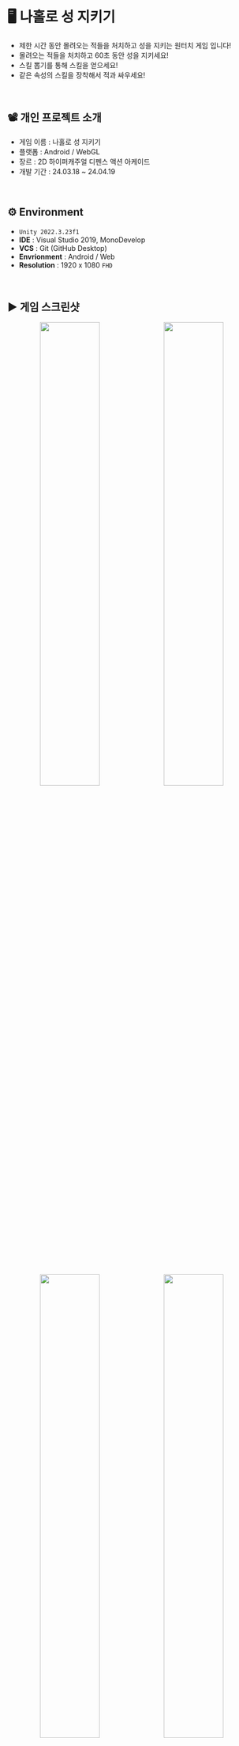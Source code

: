 # 🖥️ 나홀로 성 지키기

+ 제한 시간 동안 몰려오는 적들을 처치하고 성을 지키는 원터치 게임 입니다!
+ 몰려오는 적들을 처치하고 60초 동안 성을 지키세요!
+ 스킬 뽑기를 통해 스킬을 얻으세요!
+ 같은 속성의 스킬을 장착해서 적과 싸우세요!
<br/>

## 📽️ 개인 프로젝트 소개
 - 게임 이름 : 나홀로 성 지키기
 - 플랫폼 : Android / WebGL
 - 장르 : 2D 하이퍼캐주얼 디펜스 액션 아케이드
 - 개발 기간 : 24.03.18 ~ 24.04.19
<br/>

## ⚙️ Environment

- `Unity 2022.3.23f1`
- **IDE** : Visual Studio 2019, MonoDevelop
- **VCS** : Git (GitHub Desktop)
- **Envrionment** : Android / Web
- **Resolution** : 1920 x 1080 `FHD`
<br/>

## ▶️ 게임 스크린샷

<p align="center">
  <img src="https://github.com/JaeMinNa/CastleDefence2D/assets/149379194/3f839016-1a7c-4c2d-ac4e-a139f88fdbee" width="49%"/>
  <img src="https://github.com/JaeMinNa/CastleDefence2D/assets/149379194/2da0e46b-8a1d-449d-badf-f9cfe755f746" width="49%"/>
</p>
<p align="center">
  <img src="https://github.com/JaeMinNa/CastleDefence2D/assets/149379194/512405f5-034a-48bf-b8e9-bcbd533b567f" width="49%"/>
  <img src="https://github.com/JaeMinNa/CastleDefence2D/assets/149379194/6388d81d-0f0e-45b2-9bbd-c1090f8dbf23" width="49%"/>
</p>
<p align="center">
  <img src="https://github.com/JaeMinNa/CastleDefence2D/assets/149379194/43425d4d-311c-4cb3-a646-a9def38e52c1" width="49%"/>
  <img src="https://github.com/JaeMinNa/CastleDefence2D/assets/149379194/1107054e-59a9-4e60-b3d2-9096fe7f9cd5" width="49%"/>
</p>
<br/>

## 🔳 와이어 프레임
![image](https://github.com/JaeMinNa/CastleDefence2D/assets/149379194/e4e6cb5f-0754-496b-8b76-ab81b40c503b)
![image](https://github.com/JaeMinNa/CastleDefence2D/assets/149379194/946f7205-8b3d-4dd3-bf66-185bb4ddce80)


## 🧩 클라이언트 구조

### GameManager
![image](https://github.com/JaeMinNa/CastleDefence2D/assets/149379194/82d943a9-0013-4c2d-a27c-590612208480)

### Enemy
![image](https://github.com/JaeMinNa/CastleDefence2D/assets/149379194/751c8abd-d84f-4597-b9d7-98ec8e6784eb)


## ✏️ 구현 기능

### 1. 상태 패턴 구현
<img src="https://github.com/JaeMinNa/CastleDefence2D/assets/149379194/76266ccb-1def-47b6-adbb-e9cc4239b6f7" width="50%"/>

#### 구현 이유
- 다양한 상태를 가진 Player와 Enemy 움직임 구현
- 끊임없이 독립적으로 행동해야 함
- 유연한 상태 관리로 필요에 따라 상태를 추가하거나 수정이 가능해야 함

#### 구현 방법
- IState 인터페이스 : 구체적인 상태 클래스로 연결할 수 있도록 설정
```C#
public interface IEnemyState
{
    void Handle(EnemyController controller);
}
``` 
​
- Context 스크립트 : 클라이언트가 객체의 내부 상태를 변경할 수 있도록 요청하는 인터페이스를 정의
```C#
public void Transition()
{
    CurrentState.Handle(_enemyController);
}

public void Transition(IEnemyState state)
{
    CurrentState = state;
    CurrentState.Handle(_enemyController);
}
```
​
- State 스크립트 : 각 State를 정의, State 변경 조건 설정
```C#
// Start문과 동일하게 사용
public void Handle(EnemyController enemyController)
{
    if (!_enemyController)
        _enemyController = enemyController;

    Debug.Log("Idle 상태 시작");   
    _idleTime = 3f;
    _time = 0;

    StartCoroutine(COUpdate());
}

// Update문과 동일하게 사용
IEnumerator COUpdate()
{
  while (true)
  {
  	// 각각의 상태 변환 조건 설정
	if(_enemyController.Ishit)
    	{
		_enemyController.HitStart();
		break;
	}
	if(_enemyController.IsAttack)
	{
		_enemyController.AttackStart();
		break;
	}
    
      yield return null;
  }
}
```
<br/>

### 2. 롱클릭 구현
<img src="https://github.com/JaeMinNa/CastleDefence2D/assets/149379194/c8ad82a6-fc10-4605-ab7f-51881792969d" width="50%"/>

#### 구현 이유
- 버튼 클릭 시, Player의 스킬 사용을 위해

#### 구현 방법
- Event Trigger 추가
<img src="https://github.com/JaeMinNa/CastleDefence2D/assets/149379194/cb78fd39-4f33-44ce-bfe8-83270f0f34e6" width="50%"/>
<br/>
<br/>

- Pointer Up, Pointer Down 추가
<img src="https://github.com/JaeMinNa/CastleDefence2D/assets/149379194/3ea32d49-2703-488b-b375-1f12fed014f2" width="50%"/>
<br/>
<br/>

- 스크립트 작성
```C#
public float minClickTime = 1; // 최소 클릭시간
private float _clickTime; // 클릭 중인 시간
private bool _isClick; // 클릭 중인지 판단 

// 버튼 클릭이 시작했을 때
public void ButtonDown()
{
	_isClick = true;
}

// 버튼 클릭이 끝났을 때
public void ButtonUp()
{
	_isClick = false;

	if (_clickTime >= minClickTime)
	{
		Debug.Log("스킬 발동!");
	}
}

private void Update()
{
	if (_isClick)
	{
		_clickTime += Time.deltaTime;
	}
	else
	{
		_clickTime = 0;
	}
}
```
<br/>

- 버튼 연결
<img src="https://github.com/JaeMinNa/CastleDefence2D/assets/149379194/e4c67f5b-08eb-4b59-86e6-00d52e57e5c3" width="50%"/>
<br/>
<br/>

### 3. ObjectPool 구현
<img src="https://github.com/JaeMinNa/CastleDefence2D/assets/149379194/d578aac4-d786-4216-acca-ad1abbc2cfe1" width="50%"/>

#### 구현 이유
- 미리 생성한 프리팹을 파괴하지 않고, 재사용해서 최적화를 위해
- 프리팹의 Instantiate, Destroy 함수 사용을 줄이기 위해
- Enemy, Skill, Item 등 생성과 파괴를 반복하는 프리팹에 적용

#### 구현 방법
- ObjectPoolManager로 ObjectPool들을 관리
- Size만큼 미리 프리팹을 생성하고, 선입선출인 Queue 자료구조로 순차적으로 SetActive(true) 실행
```C#
public GameObject SpawnFromPool(string tag)
{
    if (!PoolDictionary.ContainsKey(tag))
        return null;

    GameObject obj = PoolDictionary[tag].Dequeue();
    PoolDictionary[tag].Enqueue(obj);

    return obj;
}
```
<br/>

### 4. SpawnSystem 구현
<img src="https://github.com/JaeMinNa/CastleDefence2D/assets/149379194/22d48439-f734-463e-b729-c700c63a21c0" width="50%"/>

#### 구현 이유
- 인스펙터 창에서 Stage 별, 적의 종류와 Spawn 시간을 설정하기 위해
- 각각 Stage 마다, 직접 난이도를 설정하기 위해

#### 구현 방법
- SpawnSystem 생성
<img src="https://github.com/JaeMinNa/CastleDefence2D/assets/149379194/b14f46a4-933a-4f6d-ac97-cabd09477da4" width="50%"/>
<br/>
<br/>

- 인스펙터 창에서 Stage 정보를 입력할 수 있도록, struct를 Serializable로 직렬화
<img src="https://github.com/JaeMinNa/CastleDefence2D/assets/149379194/f2ff9c46-db91-4570-baa5-34b5674559d2" width="50%"/>

```C#
[System.Serializable]
public struct StageInfo
{
	public int Stage;
	public string[] enemys; // enemy + 생성되는 시간 입력 ex) "Snail 5"
}
public List<StageInfo> Stages;
```
<br/>

- 입력한 Stage 정보를 Split 함수로 문자열을 자르고 적 랜덤 Spawn
```C#
private void Start()
{
	_currentStage = GameManager.I.DataManager.GameData.Stage;
	for (int i = 0; i < Stages[_currentStage - 1].enemys.Length; i++)
	{
		string[] words = Stages[_currentStage - 1].enemys[i].Split(' ');
		_enemy = words[0];
		_spawnTime = int.Parse(words[1]);
		
		StartCoroutine(COSpawnEnemy(_enemy, _spawnTime));
	}
}

IEnumerator COSpawnEnemy(string enemy, int time)
{
	while (true)
	{
		yield return new WaitForSeconds(time);
		
		int random = Random.Range(0, 2);

		if (random == 0) GameManager.I.ObjectPoolManager.ActivePrefab(enemy, _spawnLeft.position);
		else GameManager.I.ObjectPoolManager.ActivePrefab(enemy, _spawnRigth.position);
	}
}
```
<br/>

### 5. Skill 구현
<img src="https://github.com/JaeMinNa/CastleDefence2D/assets/149379194/f72e2a16-0a57-4236-8bd4-0fbe8b81e356" width="50%"/>

#### 구현 이유
- Melee, Ranged, Area Skill 구현

#### 구현 방법
- Melee Skill 공격 시, AttackCollider를 SetActive(true)해서 적 데미지 적용
<img src="https://github.com/JaeMinNa/CastleDefence2D/assets/149379194/904a0dae-134a-4fe4-8e45-1f945244f163" width="50%"/>

```C#
private void OnTriggerEnter2D(Collider2D collision)
{
	if(collision.CompareTag("Enemy"))
	{
	    Vector2 _dir = collision.transform.position - _playerController.transform.position;
	    collision.transform.GetComponent<EnemyController>().Ishit = true;
	
	    if(transform.CompareTag("MeleeCollider"))
	    {
		collision.transform.GetComponent<EnemyController>().Hp -= _playerController.Atk;
	    }
	}
}
```
<br/>

- Ranged Skill, Areak Skill 공격 시, Physics2D.OverlapCircleAll로 주위 범위의 콜라이더를 감지해서 적 데미지 적용
<p align="center">
<img src="https://github.com/JaeMinNa/CastleDefence2D/assets/149379194/cd7d06f1-4216-4029-9536-417654b3d5be" width="49%"/>
<img src="https://github.com/JaeMinNa/CastleDefence2D/assets/149379194/e32cf54c-c21c-408f-9485-7dbeb673d876" width="49%"/>
</p>

```C#
private void Targetting()
{
	int layerMask = (1 << _layerMask);  // Layer 설정
	_targets = Physics2D.OverlapCircleAll(transform.position - new Vector3(0, 2, 0), 2f, layerMask);
	
	for (int i = 0; i < _targets.Length; i++)
	{
	    _targets[i].gameObject.GetComponent<EnemyController>().Hp -= _player.GetComponent<PlayerController>().Atk;
	}
}
```
<br/>

- Areak Skill 공격 시, Interval 초 간격으로 Count 수 만큼 반복

```C#
IEnumerator COShootAreaSkill(SkillData areaSkillData)
{
	int count = 0;
	while (true)
	{
	    count++;
	    GameManager.I.ObjectPoolManager.ActivePrefab(areaSkillData.Tag, transform.position);
	
	    if (count == areaSkillData.Count) break;
	    yield return new WaitForSeconds(areaSkillData.Interval);
	}
}
```
<br/>

- Areak Skill 공격 시, 주위 범위 내, 랜덤으로 생성하고 아래로 이동하도록 구현

```C#
private void Start()
{
	float random = Random.Range(_player.transform.position.x - _areaSkillData.Range, _player.transform.position.x + _areaSkillData.Range);
	_startPos = new Vector3(random, 10f, 0);
	transform.position = _startPos;
}

private void Update()
{
    transform.position += new Vector3(0, -_areaSkillData.Speed, 0) * Time.deltaTime;
}
```
<br/>

### 6. 화살 포물선 운동 구현
<img src="https://github.com/JaeMinNa/CastleDefence2D/assets/149379194/4d1cd27c-466f-4028-a8d7-31bf6e131532" width="50%"/>

#### 구현 이유
- 성의 좌우 자동 공격을 위해
- 중력의 영향을 받는 자연스러운 화살 구현을 위해

#### 구현 방법
- 화살에 Rigdbody와 Collider 추가
<img src="https://github.com/JaeMinNa/CastleDefence2D/assets/149379194/7cc79412-ae01-4f19-8bc6-ce8fc8c4fdc8" width="50%"/>
<br/>
<br/>

- 스크립트 작성

```C#
public float _power;

private void Start()
{
	_rigidbody.AddForce(transform.right * _power, ForceMode2D.Impulse);
}

private void Update()
{
	transform.right = _rigidbody.velocity;
}
```
<br/>

### 7. 인벤토리 구현
<img src="https://github.com/JaeMinNa/CastleDefence2D/assets/149379194/003244f9-06c6-4b2b-8425-c0736d6f2e14" width="50%"/>

#### 구현 이유
- 보유한 Skill의 목록을 확인하기 위해

#### 구현 방법
- Scroll View와 Grid Layout Group을 추가
<img src="https://github.com/JaeMinNa/CastleDefence2D/assets/149379194/cafe7146-32eb-4a68-85b9-7e8350698158" width="50%"/>
<br/>
<br/>

- Inventory 스크립트 작성

```C#
private void UpdateMeleeSKillInventory()
{
	// Inventory 초기화
	for (int i = 0; i < _meleeSlotContent.transform.childCount; i++)
	{
		_skillInventorySlot = _meleeSlotContent.transform.GetChild(i).GetComponent<SkillInventorySlot>();
		_skillInventorySlot.SkillEmpty();
	}

	// Inventory Slot
	for (int i = 0; i < _skills.Count; i++)
	{
		_meleeSlotContent.transform.GetChild(i).transform.GetChild(0).GetComponent<Image>().sprite = Resources.Load<Sprite>(_skills[i].IconPath);
		_skillInventorySlot = _meleeSlotContent.transform.GetChild(i).GetComponent<SkillInventorySlot>();
		_skillInventorySlot.SkillText(_skills[i]);
	}
}
```
<br/>

### 8. 뽑기 구현
<img src="https://github.com/JaeMinNa/CastleDefence2D/assets/149379194/483c5efc-7427-4d66-89db-670cc19b0517" width="50%"/>  

#### 구현 이유
- Skill의 Rank 별, 뽑기 확률 적용을 위해

#### 구현 방법
- Random.Range 함수를 사용해서 1 ~ 100의 자연수 중, 랜덤하게 가지고와서 랭크에 따라 뽑기 확률을 설정
- Random.Range 함수를 사용해서 0 ~ 2 의 자연수 중, 랜덤하게 가지고와서 Melee, Ranged, Area 스킬을 결정
- while문을 사용해서 결정된 Rank가 나올때까지 반복하도록 구현
- S Rank : 10%, A Rank : 25%, B Rank : 65% 적용

```C#
public void SkillIInfoButton()
{
int length = _dataWrapper.SkillData.Length;
int random1 = Random.Range(0, 3); // Skill Type
int random2 = Random.Range(1, 101); // Rank

if(random1 == 0) // Melee
{
    while (true)
    {
	int random3 = Random.Range(0, length);
	if (_dataWrapper.SkillData[random3].Type != SkillData.SkillType.Melee) continue;

	if(_dataWrapper.SkillData[random3].Rank == SkillData.SkillRank.S)
	{
	    if (random2 >= 1 && random2 <= 10)
	    {
		_getSkillData = _dataWrapper.SkillData[random3];
		break;
	    }
	    else continue;
	}
	else if(_dataWrapper.SkillData[random3].Rank == SkillData.SkillRank.A)
	{
	    if (random2 >= 11 && random2 <= 35) // A
	    {
		_getSkillData = _dataWrapper.SkillData[random3];
		break;
	    }
	    else continue;
	}
	else
	{
	    if (random2 >= 36 && random2 <= 100) // B
	    {
		_getSkillData = _dataWrapper.SkillData[random3];
		break;
	    }
	    else continue;
	}
    }
}
```
<br/>

  
### 9. Json 데이터 저장 기능 구현
<img src="https://github.com/JaeMinNa/CastleDefence2D/assets/149379194/12a93236-5aec-475e-8d3f-9fac1e874fc1" width="50%"/> 

#### 구현 이유
- 게임 데이터를 자동으로 저장하는 기능을 구현하기 위해
- 유니티에서 JSON Utility 클래스를 사용해서 오브젝트 데이터를 쉽게 다룰 수 있기 때문에

#### 구현 방법
- 인스펙터 창에서 데이터를 확인 또는 수정이 가능하도록 데이터 class를 Serializable로 직렬화

```C#
using System.IO;

[System.Serializable]
public class GameData
{
    [Header("GameData")]
    public int Satge = 1;
    public int Coin = 0;
    public int SkillDrawCount = 0;

    [Header("Sound")]
    public float BGMVolume = 0;
    public float SFXVolume = 0;
}
```
<br/>

- 데이터를 저장, 불러오기 하는 함수 작성

```C#
[ContextMenu("To Json Data")] // 컴포넌트 메뉴에 아래 함수를 호출하는 To Json Data 라는 명령어가 생성됨
void SaveGameDataToJson()
{
	// Android나 WebGL 플랫폼에서는 persistentDataPath 경로를 사용해야 함
	if (Application.platform == RuntimePlatform.WebGLPlayer || Application.platform == RuntimePlatform.Android)
	{
	    string jsonData = JsonUtility.ToJson(GameData, true);
	    string path = Path.Combine(Application.persistentDataPath, "GameData.json");
	    File.WriteAllText(path, jsonData);
	}
	// 유니티 에디터
	else
	{
	    string jsonData = JsonUtility.ToJson(GameData, true);
	    string path = Path.Combine(Application.dataPath, "GameData.json");
	    File.WriteAllText(path, jsonData);
	}
}

[ContextMenu("From Json Data")]
void LoadGameDataFromJson()
{
	// Android나 WebGL 플랫폼에서는 persistentDataPath 경로를 사용해야 함
	if(Application.platform == RuntimePlatform.WebGLPlayer || Application.platform == RuntimePlatform.Android)
	{
	    string path = Path.Combine(Application.persistentDataPath, "GameData.json");
	    string jsonData = File.ReadAllText(path);
	    GameData = JsonUtility.FromJson<GameData>(jsonData);
	}
	// 유니티 에디터
	else
	{
	    string path = Path.Combine(Application.dataPath, "GameData.json");
	    string jsonData = File.ReadAllText(path);
	    GameData = JsonUtility.FromJson<GameData>(jsonData);
	}
}
```
<br/>

- 인스펙터 창에서 수정된 데이터 저장, 불러오기
<img src="https://github.com/JaeMinNa/CastleDefence2D/assets/149379194/3cb23f65-b22e-428b-af06-df8b4e58907d" width="50%"/> 
<br/>
<br/>

### 10. Admob 보상형 광고 구현
<img src="https://github.com/JaeMinNa/CastleDefence2D/assets/149379194/05fd840c-4f81-4f16-910b-cda374eb84e0" width="50%"/> 

#### 구현 이유
- 유저가 돈을 지불하지 않아도 광고를 시청하면 Coin을 얻거나, 게임을 더 플레이 할 수 있는 기회를 얻게하기 위해
- 유저들이 광고를 시청함으로써, 게임의 수익화를 실현하기 위해

#### 구현 방법
- Google Admob에서 보상형 광고 생성
- Unity plugin을 설치 후, 프로젝트에 Import
- 테스트 ID와 광고 ID를 적용해서 스크립트 작성

```C#
private void start()
{
	#if UNITY_ANDROID
		if (IsTestMode) _adUnitId = "ca-app-pub-3940256099942544/5224354917"; // 테스트용 ID
		else _adUnitId = ""; // 광고 ID
	#elif UNITY_IPHONE
		_adUnitId = "ca-app-pub-3940256099942544~1458002511"; // 테스트용 ID
	#else
		_adUnitId = "unused";
	#endif

MobileAds.Initialize((InitializationStatus initStatus) => { });

public void LoadRewardedAd()
{
	if (_rewardedAd != null)
	{
	    _rewardedAd.Destroy();
	    _rewardedAd = null;
	}

	var adRequest = new AdRequest();

	RewardedAd.Load(_adUnitId, adRequest, (RewardedAd ad, LoadAdError error) =>
	{
		if (error != null || ad == null)
		{
		    Debug.LogError("Rewarded ad failed to load an ad " +
				   "with error : " + error);
		    return;
		}

		Debug.Log("Rewarded ad loaded with response : " + ad.GetResponseInfo());

		_rewardedAd = ad;
		RegisterEventHandlers(_rewardedAd);
		ShowRewardedAd();
	});
}

public void ShowRewardedAd()
{
	if (_rewardedAd != null && _rewardedAd.CanShowAd())
	{
	    _rewardedAd.Show((Reward reward) =>
	    {
		// 광고 보상 입력
	    });
	}
}

private void RegisterEventHandlers(RewardedAd ad)
{
	ad.OnAdPaid += (AdValue adValue) => { };
	ad.OnAdImpressionRecorded += () => { };
	ad.OnAdClicked += () => { };
	ad.OnAdFullScreenContentOpened += () => { };
	ad.OnAdFullScreenContentClosed += () => { };
	// 광고 불러오기를 실패했을 때
	ad.OnAdFullScreenContentFailed += (AdError error) =>
	{
	    LoadRewardedAd();
	};
}
```
<br/>

## 💥 트러블 슈팅

### 1. ObjectPool을 이용한 최적화

#### 프리팹 생성, 파괴로 구현
- 간단하고 직관적으로 구현 가능
- 반복적인 프리팹 생성, 삭제로 성능 저하 초래
- 적절한 메모리 관리 방법 필요
```C#
IEnumerator COShootAreaSkill(SkillData areaSkillData)
{
	int count = 0;
	while (true)
	{
		count++;
		Instantiate(_skillPrefab, transform.position, Quaternion.identity);
		
		if (count == 10) break;
		yield return new WaitForSeconds(0.3f);
	}
}
```

#### ObjectPool로 개선
- 프리팹 생성, 파괴를 하지 않음
- 객체를 미리 생성해서 재사용 → 메모리 최적화 가능

##### ObjectPoolManager
```C#
public void ActivePrefab(string poolName, Vector3 startPosition)
{
	_prefab = ObjectPool.SpawnFromPool(poolName);
	_prefab.transform.position = startPosition;
	_prefab.SetActive(true);
}
```

##### ObjectPool
```C#
public GameObject SpawnFromPool(string tag)
{
	if (!PoolDictionary.ContainsKey(tag))
	    return null;
	
	GameObject obj = PoolDictionary[tag].Dequeue();
	PoolDictionary[tag].Enqueue(obj);
	
	return obj;
}
```

#### 결과
- 초당 프레임 개선 (175 FPS → 190 FPS)
<p align="center">
  <img src="https://github.com/JaeMinNa/CastleDefence2D/assets/149379194/8b98b7a0-3c0e-44e7-8e1e-4938261f9303" width="49%"/>
  <img src="https://github.com/JaeMinNa/CastleDefence2D/assets/149379194/5cdbe562-bf27-483d-a7e6-454fa790ea5c" width="49%"/>
</p>

- 프리팹의 생성,파괴 대신 모두 ObjectPool을 적용해서 최적화 완료
<br/>


### 2. ObjectPool 사용 시, OnEnable문으로 오브젝트 초기화
<img src="https://github.com/JaeMinNa/CastleDefence2D/assets/149379194/12ec91d2-b3d9-485b-aa63-565721640b80" width="50%"/>

#### Start문 사용
- ObjectPool로 재사용할 때, 정상적으로 동작하지 않음
- Start문의 내용이 재실행되지 않음
- 오브젝트 활성화 될 때 마다, 초기화 해야함
 
```C#
private void Start()
{
	_enemyStateContext = new EnemyStateContext(this);
	
	_walkState = gameObject.AddComponent<EnemyWalkState>();
	_hitState = gameObject.AddComponent<EnemyHitState>();
	_attackState = gameObject.AddComponent<EnemyAttackState>();
	Animator = gameObject.transform.GetChild(0).GetComponent<Animator>();
	Rigdbody = GetComponent<Rigidbody2D>();
	
	Hp = EnemyData.Hp;
	Ishit = false;
	IsAttack = false;
	
	_enemyStateContext.Transition(_walkState);
}
```

#### OnEnable문 사용
- 오브젝트 활성화 시, Start문 내용은 실행되지 않고, 최초 1회만 실행
- OnEnable문 -> Start문 순으로 실행

```C#
private void Start()
{
	_enemyStateContext = new EnemyStateContext(this);
	
	_walkState = gameObject.AddComponent<EnemyWalkState>();
	_hitState = gameObject.AddComponent<EnemyHitState>();
	_attackState = gameObject.AddComponent<EnemyAttackState>();
	Animator = gameObject.transform.GetChild(0).GetComponent<Animator>();
	Rigdbody = GetComponent<Rigidbody2D>();
	
	Hp = EnemyData.Hp;
	Ishit = false;
	IsAttack = false;
	
	_enemyStateContext.Transition(_walkState);
}

private void OnEnable()
{
	if(_enemyStateContext != null)
	{
	    Hp = EnemyData.Hp;
	    _enemyStateContext.Transition(_walkState);
	}
}
```

#### 결과
- ObjectPool로 프리팹의 재사용 시, 오브젝트가 활성화 될 때마다 코드를 실행 가능
<img src="https://github.com/JaeMinNa/CastleDefence2D/assets/149379194/f676082d-c675-4104-98fb-fbc3d7bd8715" width="50%"/> 
<br/>
<br/>

### 3. 상태 패턴을 이용한 Enemy와 Player 구현
<p align="center">
  <img src="https://github.com/JaeMinNa/CastleDefence2D/assets/149379194/c6f239cc-d98a-4c89-ba16-bc3895f15e25" width="49%"/>
  <img src="https://github.com/JaeMinNa/CastleDefence2D/assets/149379194/defa1871-065a-41ab-8ef7-40c0c030f808" width="49%"/>
</p>

#### 문제 상황
- 적과 동료의 독립적인 움직임을 구현하기 위한 방법이 필요

#### 해결 방안
##### 조건문과 스위치문 사용
- 간단하고 직관적으로 구현 가능
- 행동이 많다면 코드가 복잡해짐
##### 상태 패턴
- 새로운 상태 추가가 쉬움
- 확장성이 용이
  
#### 의견 결정
##### 상태 패턴으로 구현
- 특정 조건에 따라 각각 다른 행동을 할 수 있음
- 특정 행동을 추가해도 유지 관리가 용이
<br/>

### 4. Physics2D.OverlapCircleAll를 이용한 Targetting 구현
<img src="https://github.com/JaeMinNa/CastleDefence2D/assets/149379194/58f3acf1-ea78-4e77-9a3f-1259477a4fab" width="50%"/>

#### 문제 상황
- Player의 Skill 사용 시, 데미지 적용을 위한 적 Targetting 방법이 필요

#### 해결 방안
##### BoxCollider로 IsTrigger 범위 설정
- 간단하게 구현 가능
##### Physics2D.OverlapCircleAll를 사용
<p align="center">
<img src="https://github.com/JaeMinNa/CastleDefence2D/assets/149379194/cd7d06f1-4216-4029-9536-417654b3d5be" width="49%"/>
<img src="https://github.com/JaeMinNa/CastleDefence2D/assets/149379194/e32cf54c-c21c-408f-9485-7dbeb673d876" width="49%"/>
</p>

- 특정 범위 내의 적이나 동료 판별 가능

```C#
private void Targetting()
{
int layerMask = (1 << _layerMask);  // Layer 설정
_targets = Physics2D.OverlapCircleAll(transform.position, 3f, layerMask);

// 데미지 적용

}
```
 
#### 의견 결정
##### Physics2D.OverlapCircleAll로 구현
- BoxCollider 사용 시, 다른 Collider나 Raycast와 충돌할 위험이 있음
- Skill이 적과 충돌할 때, 순간적으로 적들을 인식 가능
<br/>

### 5. 적과 적의 충돌
<img src="https://github.com/JaeMinNa/CastleDefence2D/assets/149379194/799db977-9173-4d6b-bd4c-66529a7912cd" width="50%"/>

#### 문제 상황
- 적과 적이 충돌하지 않는 방법 필요

#### 해결 방안
##### Layer Collision Matrix 설정
- Project Settings - Physics2D 에서 간단하게 설정 가능
<img src="https://github.com/JaeMinNa/CastleDefence2D/assets/149379194/fe62ae49-be60-4425-b099-1541ffd523ee" width="50%"/>

##### Collider의 IsTrigger 사용
- 간단하게 설정가능
- 하지만 땅을 통과하기 때문에 추가 Collider가 필요

#### 의견 결정
##### Layer Collision Matrix 설정
- 적에게 추가 Collider를 생성하면 적을 두 번 인식할 수도 있음
- 유니티 자체 기능으로 간편하게 설정 가능
<br/>

### 6. 데이터 저장 방법

#### 문제 상황
- 기존의 ScriptableObject로 저장된 데이터는 유니티 에디터에서만 저장
- 빌드 후, ScriptableObject로 데이터를 저장할 수 없기 때문에 다른 데이터를 저장할 방법 필요

#### 해결 방안
##### EasySave 에셋 사용
- 유니티 에셋스토어의 검증된 에셋으로, 간편하고 기능이 많음
- 유료로 다운 받을 수 있음

##### Json 사용
- 텍스트 기반의 데이터 형식
- 유니티에서 JSON Utility 클래스를 사용해서 오브젝트 데이터를 쉽게 다룰 수 있음
- 데이터를 저장하거나 교환하는데 자주 사용되는 경량의 데이터 교환 형식
- 키-값 쌍으로 이루어진 데이터 객체와 배열을 포함

##### PlayerPrefs 사용
- 가장 간단하게 저장할 수 있는 유니티 자체 기능
- GameObject 데이터 저장하기는 어려움

#### 의견 결정
##### Json 사용
- 에셋을 구매하는 것보다, 직접 기능을 구현하고 싶었음
- PlayerPrefs의 데이터 저장으로 인벤토리의 Skill을 저장하는 것이 어렵다고 판단
- 구현 난이도가 비교적 쉬움
<br/>

## 📋 프로젝트 회고
### 잘한 점
 - 초기 계획대로 구글 플레이 스토어에 안드로이드 출시 완료
 - WebGL 빌드 후, Itch.io 업로드 완료
 - Admob 보상형 광고 적용 완료
 - Json 데이터 저장 기능 구현
 - 초기 기획과 크게 벗어나지 않게 게임 개발 성공
 - 전체적으로 이전 프로젝트에 비해서 최적화에 신경을 많이 씀
 - 기획부터 최종 개발까지 전부 혼자서 진행
<br/>

### 한계
- iOS 빌드에 대한 공부가 더 필요
- 장르의 특성 상, 다양한 컨텐츠가 부족
- 출시 후, 홍보 및 광고의 한계
- 수익화를 실현했지만, 실제 수익을 기대하기는 힘듦
<br/>

### 소감
처음으로 기획부터 최종 개발까지 혼자서 진행한 프로젝트였습니다. 초기 계획대로 구글 플레이 스토어에 안드로이드 출시를 처음으로 성공했습니다. 직전 프로젝트에서 최적화 부분이 많이 부족하다고 느껴서, ObjectPool을 사용한 최적화에 신경을 많이 쓰고 적용했습니다. 게임 개발까지는 이전 프로젝트의 경험을 바탕으로 빠르게 할 수 있었지만, 빌드, 광고 적용 및 출시에서 생각보다 시간을 많이 소요했습니다. 하지만, 개인 블로그에 잘 정리를 했기 때문에, 다음 프로젝트에서는 더욱 빠르게 진행할 수 있을 것 같습니다. 그리고 출시를 하고 끝이 아닌, 수익화를 실현할 수 있는 광고나 홍보, 광고 보상 등이 정말 중요하다고 느낄 수 있었던 프로젝트였습니다.
  
